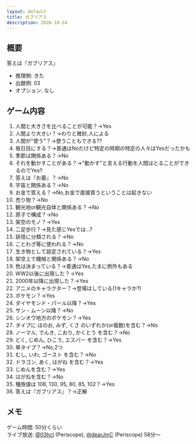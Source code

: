 ```yaml
---
layout: default
title: ガブリアス
description: 2020-10-24
---
```


## 概要

答えは『ガブリアス』

- 推理側: きた
- 出題側: 03
- オプション: なし

## ゲーム内容

1. 人間と大きさを比べることが可能？→Yes
2. 人間より大きい？→わりと微妙,人による
3. 人間が"使う"？→使うこともできる??
4. 毎日目にする？→普通はNoだけど特定の時期の特定の人々はYesだったかも
5. 季節は関係ある？→No
6. それを動かすことがある？→"動かす"と言える行動を人間はとることができるのでYes?
7. 答えは『お墓』？→No
8. 宇宙と関係ある？→No
9. お金で買える？→No,お金で直接買うということは起きない
10. 売り物？→No
11. 観光地or観光自体と関係ある？→No
12. 原子で構成？→No
13. 架空のモノ？→Yes
14. 二足歩行？→見た感じYesでは…?
15. 妖怪に分類される？→No
16. ことわざ等に使われる？→No
17. 生き物として設定されている？→Yes
18. 架空上で機械と関係ある？→No
19. 色は決まっている？→普通はYes,たまに例外もある
20. WW2以後に出現した？→Yes
21. 2000年以降に出現した？→Yes
22. アニメのキャラクター？→登場はしている(1キャラか?)
23. ポケモン？→Yes
24. ダイヤモンド・パール以降？→Yes
25. サン・ムーン以降？→No
26. シンオウ地方のポケモン？→Yes
27. タイプに ほのお, みず, くさ のいずれか(or複数)を含む？→No
28. ノーマル, でんき, こおり, かくとう を含む？→No
29. どく, じめん, ひこう, エスパー を含む？→Yes
30. 単タイプ？→No,2つ
31. むし, いわ, ゴースト を含む？→No
32. ドラゴン, あく, はがね を含む？→Yes
33. じめんを含む？→Yes
34. はがねを含む？→No
35. 種族値は 108, 130, 95, 80, 85, 102？→Yes
36. 答えは『ガブリアス』？→正解

## メモ

ゲーム時間: 50分くらい  
ライブ放送: [@03hcl](https://www.periscope.tv/03hcl/1nAJEAaLXPvJL) (Periscope), [@dearJmC](https://www.pscp.tv/dearJmC/1ynKOqyqZqvJR) (Periscope) 58分～
